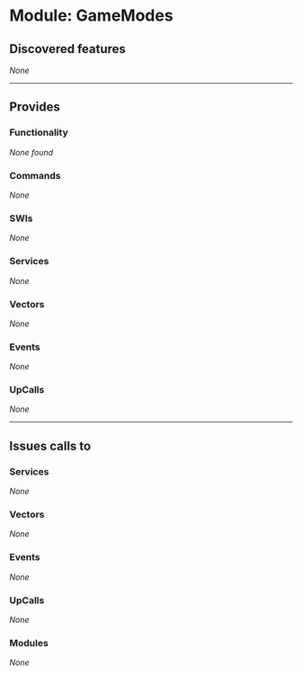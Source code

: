 # Module: GameModes

## Discovered features


*None*

---

## Provides

### Functionality


*None found*

### Commands


*None*


### SWIs


*None*


### Services


*None*


### Vectors


*None*


### Events


*None*


### UpCalls


*None*


---

## Issues calls to

### Services


*None*


### Vectors


*None*


### Events


*None*


### UpCalls


*None*


### Modules


*None*


